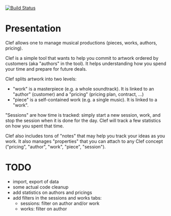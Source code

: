 [![Build Status](https://travis-ci.org/cadrian/clef.png?branch=master)](https://travis-ci.org/cadrian/clef)

# Presentation
Clef allows one to manage musical productions (pieces, works,  authors, pricing).

Clef is a simple tool that wants to help you commit to artwork ordered by customers (aka "authors" in the tool). It helps understanding how you spend your time and prepare for future deals.

Clef splits artwork into two levels:
  - "work" is a masterpiece (e.g. a whole soundtrack). It is linked to an "author" (customer) and a "pricing" (pricing plan, contract, ...)
  - "piece" is a self-contained work (e.g. a single music). It is linked to a "work".

"Sessions" are how time is tracked: simply start a new session, work, and stop the session when it is done for the day. Clef will track a few statistics on how you spent that time.

Clef also includes tons of "notes" that may help you track your ideas as you work. It also manages "properties" that you can attach to any Clef concept ("pricing", "author", "work", "piece", "session").

# TODO
- import, export of data
- some actual code cleanup
- add statistics on authors and pricings
- add filters in the sessions and works tabs:
  - sessions: filter on author and/or work
  - works: filter on author
